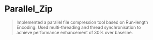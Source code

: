 # Parallel_Zip
> Implemented a parallel file compression tool based on Run-length Encoding.
> Used multi-threading and thread synchronisation to achieve performance enhancement of 30% over baseline.
